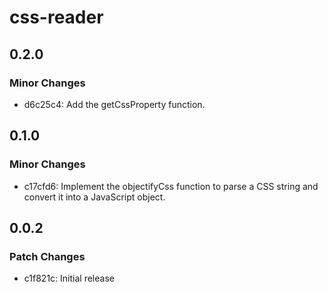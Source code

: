 # css-reader

## 0.2.0

### Minor Changes

- d6c25c4: Add the getCssProperty function.

## 0.1.0

### Minor Changes

- c17cfd6: Implement the objectifyCss function to parse a CSS string and convert it into a JavaScript object.

## 0.0.2

### Patch Changes

- c1f821c: Initial release
